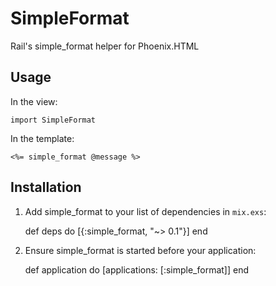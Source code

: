 # SimpleFormat

Rail's simple_format helper for Phoenix.HTML

## Usage

In the view:

    import SimpleFormat

In the template:

    <%= simple_format @message %>

## Installation

  1. Add simple_format to your list of dependencies in `mix.exs`:

        def deps do
          [{:simple_format, "~> 0.1"}]
        end

  2. Ensure simple_format is started before your application:

        def application do
          [applications: [:simple_format]]
        end
